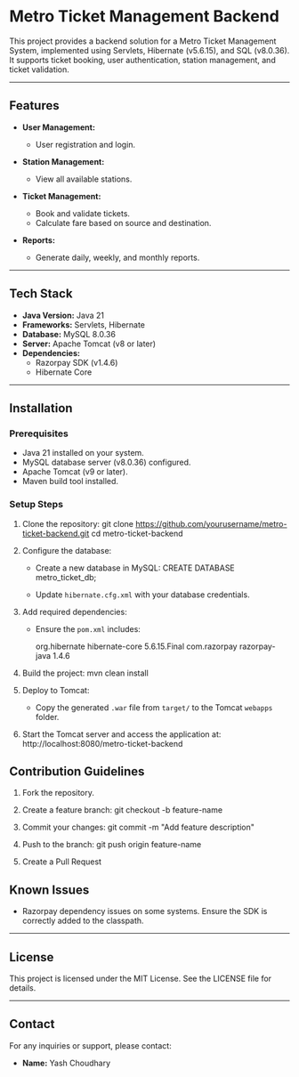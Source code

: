 # Metro Ticket Management Backend

This project provides a backend solution for a Metro Ticket Management System, implemented using Servlets, Hibernate (v5.6.15), and SQL (v8.0.36). It supports ticket booking, user authentication, station management, and ticket validation.

---

## Features
- **User Management:**
  - User registration and login.

- **Station Management:**
  - View all available stations.

- **Ticket Management:**
  - Book and validate tickets.
  - Calculate fare based on source and destination.

- **Reports:**
  - Generate daily, weekly, and monthly reports.

---

## Tech Stack
- **Java Version:** Java 21
- **Frameworks:** Servlets, Hibernate
- **Database:** MySQL 8.0.36
- **Server:** Apache Tomcat (v8 or later)
- **Dependencies:**
  - Razorpay SDK (v1.4.6)
  - Hibernate Core

---

## Installation

### Prerequisites
- Java 21 installed on your system.
- MySQL database server (v8.0.36) configured.
- Apache Tomcat (v9 or later).
- Maven build tool installed.

### Setup Steps

1. Clone the repository:
   git clone https://github.com/yourusername/metro-ticket-backend.git
   cd metro-ticket-backend

2. Configure the database:
   - Create a new database in MySQL:
     CREATE DATABASE metro_ticket_db;
   
   - Update `hibernate.cfg.xml` with your database credentials.

3. Add required dependencies:
   - Ensure the `pom.xml` includes:
  
     <dependency>
       <groupId>org.hibernate</groupId>
       <artifactId>hibernate-core</artifactId>
       <version>5.6.15.Final</version>
     </dependency>
     <dependency>
       <groupId>com.razorpay</groupId>
       <artifactId>razorpay-java</artifactId>
       <version>1.4.6</version>
     </dependency>
    

4. Build the project:
   mvn clean install

5. Deploy to Tomcat:
   - Copy the generated `.war` file from `target/` to the Tomcat `webapps` folder.

6. Start the Tomcat server and access the application at:
   http://localhost:8080/metro-ticket-backend



## Contribution Guidelines

1. Fork the repository.
2. Create a feature branch:
   git checkout -b feature-name
  
3. Commit your changes:
   git commit -m "Add feature description"
   
4. Push to the branch:
   git push origin feature-name
   
6. Create a Pull Request
   

## Known Issues
- Razorpay dependency issues on some systems. Ensure the SDK is correctly added to the classpath.

---

## License
This project is licensed under the MIT License. See the LICENSE file for details.

---

## Contact
For any inquiries or support, please contact:
- **Name:** Yash Choudhary

